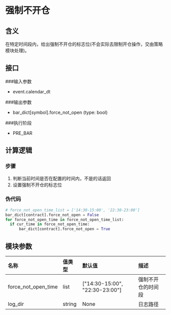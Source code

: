 # 强制不开仓
## 含义
在特定时间段内，给出强制不开仓的标志位(不会实际去限制开仓操作，交由策略模块处理)。

## 接口
###输入参数
- event.calendar_dt

###输出参数
- bar_dict[symbol].force_not_open (type: bool)

###执行阶段
- PRE_BAR

## 计算逻辑
### 步骤
  1. 判断当前时间是否在配置的时间内，不是的话返回
  2. 设置强制不开仓的标志位

### 伪代码
```python
# force_not_open_time_list = ['14:30-15:00', '22:30-23:00']
bar_dict[contract].force_not_open = False
for force_not_open_time in force_not_open_time_list:
  if cur_time in force_not_open_time:
      bar_dict[contract].force_not_open = True
```

## 模块参数
名称|值类型|默认值|描述
:-|:-|:-|:-
force_not_open_time|list|["14:30-15:00", "22:30-23:00"]|强制不开仓的时间段
log_dir|string|None|日志路径

